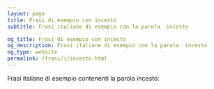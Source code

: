 ```yaml
---
layout: page
title: Frasi di esempio con incesto 
subtitle: Frasi italiane di esempio con la parola  incesto

og_title: Frasi di esempio con incesto 
og_description: Frasi italiane di esempio con la parola  incesto
og_type: website
permalink: /frasi/i/incesto.html
---
```


Frasi italiane di esempio contenenti la parola incesto:


